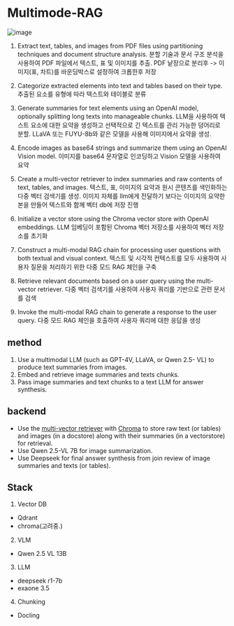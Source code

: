 

# Multimode-RAG

![image](https://github.com/user-attachments/assets/54825b8f-6339-4079-9bb3-da9a50a8bf3e)


1. Extract text, tables, and images from PDF files using partitioning techniques and document structure analysis.
분할 기술과 문서 구조 분석을 사용하여 PDF 파일에서 텍스트, 표 및 이미지를 추출. PDF 낱장으로 분리후 -> 이미지(표, 차트)를 바운딩박스로 설정하여 크롭한후 저장 

2. Categorize extracted elements into text and tables based on their type.
추출된 요소를 유형에 따라 텍스트와 테이블로 분류

3. Generate summaries for text elements using an OpenAI model, optionally splitting long texts into manageable chunks.
LLM을 사용하여 텍스트 요소에 대한 요약을 생성하고 선택적으로 긴 텍스트를 관리 가능한 덩어리로 분할. LLaVA 또는 FUYU-8b와 같은 모델을 사용해 이미지에서 요약을 생성.

4. Encode images as base64 strings and summarize them using an OpenAI Vision model.
이미지를 base64 문자열로 인코딩하고 Vision 모델을 사용하여 요약

5. Create a multi-vector retriever to index summaries and raw contents of text, tables, and images.
텍스트, 표, 이미지의 요약과 원시 콘텐츠를 색인화하는 다중 벡터 검색기를 생성. 이미지 자체를 llm에게 전달하기 보다는 이미지의 요약한 본을 만들어 텍스트와 함께 벡터 db에 저장 진행

6. Initialize a vector store using the Chroma vector store with OpenAI embeddings.
LLM 임베딩이 포함된 Chroma 벡터 저장소를 사용하여 벡터 저장소를 초기화

7. Construct a multi-modal RAG chain for processing user questions with both textual and visual context.
텍스트 및 시각적 컨텍스트를 모두 사용하여 사용자 질문을 처리하기 위한 다중 모드 RAG 체인을 구축

8. Retrieve relevant documents based on a user query using the multi-vector retriever.
다중 벡터 검색기를 사용하여 사용자 쿼리를 기반으로 관련 문서를 검색

9. Invoke the multi-modal RAG chain to generate a response to the user query.
다중 모드 RAG 체인을 호출하여 사용자 쿼리에 대한 응답을 생성

## method

1. Use a multimodal LLM (such as GPT-4V, LLaVA, or Qwen 2.5- VL) to produce text summaries from images.
2. Embed and retrieve image summaries and texts chunks.
3. Pass image summaries and text chunks to a text LLM for answer synthesis.

## backend

- Use the [multi-vector retriever](https://python.langchain.com/docs/modules/data_connection/retrievers/multi_vector) with [Chroma](https://www.trychroma.com/) to store raw text (or tables) and images (in a docstore) along with their summaries (in a vectorstore) for retrieval. 
- Use Qwen 2.5-VL 7B for image summarization.
- Use Deepseek for final answer synthesis from join review of image summaries and texts (or tables).


## Stack

1. Vector DB
- Qdrant
- chroma(고려중.)

2. VLM
- Qwen 2.5 VL 13B

3. LLM
- deepseek r1-7b
- exaone 3.5

4. Chunking
- Docling
